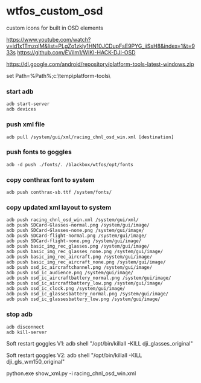 # wtfos_custom_osd
custom icons for built in OSD elements

https://www.youtube.com/watch?v=id1x1TmzqIM&list=PLgZo1zkly1HN10JCDupFsE9PYG_iiSsH8&index=1&t=933s
https://github.com/EVilm1/WIKI-HACK-DJI-OSD

https://dl.google.com/android/repository/platform-tools-latest-windows.zip

set Path=%Path%;c:\temp\platform-tools\
### start adb
```
adb start-server
adb devices
```
### push xml file
```
adb pull /system/gui/xml/racing_chnl_osd_win.xml [destination]
```
### push fonts to goggles
```
adb -d push ./fonts/. /blackbox/wtfos/opt/fonts
```
### copy conthrax font to system
```
adb push conthrax-sb.ttf /system/fonts/
```
### copy updated xml layout to system
```
adb push racing_chnl_osd_win.xml /system/gui/xml/
adb push SDCard-Glasses-normal.png /system/gui/image/
adb push SDCard-Glasses-none.png /system/gui/image/
adb push SDCard-flight-normal.png /system/gui/image/
adb push SDCard-flight-none.png /system/gui/image/
adb push basic_img_rec_glasses.png /system/gui/image/
adb push basic_img_rec_glasses_none.png /system/gui/image/
adb push basic_img_rec_aircraft.png /system/gui/image/
adb push basic_img_rec_aircraft_none.png /system/gui/image/
adb push osd_ic_aircraftchannel.png /system/gui/image/
adb push osd_ic_audience.png /system/gui/image/
adb push osd_ic_aircraftbattery_normal.png /system/gui/image/
adb push osd_ic_aircraftbattery_low.png /system/gui/image/
adb push osd_ic_clock.png /system/gui/image/
adb push osd_ic_glassesbattery_normal.png /system/gui/image/
adb push osd_ic_glassesbattery_low.png /system/gui/image/
```
### stop adb
```
adb disconnect
adb kill-server
```
Soft restart goggles V1: adb  shell "/opt/bin/killall -KILL dji_glasses_original"

Soft restart goggles V2: adb  shell "/opt/bin/killall -KILL dji_gls_wm150_original"

python.exe show_xml.py -i racing_chnl_osd_win.xml

